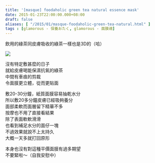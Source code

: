 ```yaml
---
title: '[masque] foodaholic green tea natural essence mask'
date: 2015-01-23T22:00:00.000+08:00
draft: false
aliases: [ "/2015/01/masque-foodaholic-green-tea-natural.html" ]
tags : [glamorous - 保養おたく, glamorous - 面膜魂]
---
```


飲用的綠茶同皮膚吸收的綠茶一樣也是3D的（哈）  

[![](https://farm8.staticflickr.com/7510/16326507496_1ce0767ba0_z.jpg)](https://farm8.staticflickr.com/7510/16326507496_1ce0767ba0_z.jpg)

沒有特定敷甚麼的日子  
就給皮膚喝能保濕抗氧的綠茶  
中間有車痕的剪裁  
令面膜更立體，從而更貼面  
  
敷20-30分鐘，紙質面膜容易抽乾水分  
所以敷20多分鐘皮膚已經吸夠養分  
面部柔軟而面層留下精華不多  
按摩也不用了直接看結果  
除了表面軟軟滑滑  
也看到補足水分的面仔一塊  
不過效果就說不上太持久  
大概一天多就打回原形  
  
本身也沒有對這種平價面膜有過多期望  
不要緊啦～（自我安慰中）